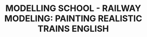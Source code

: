 ---
layout: product
title: "MODELLING SCHOOL - RAILWAY MODELING: PAINTING REALISTIC TRAINS ENGLISH"
price: "3100" 
desc: "Knjiga"
img_path: "/assets/img/A.MIG-6250.webp"
brand: "AMMO"
available: false
special_offer: false
new: false
soon: false
cat: "090000"
subcat: "090100"
subsubcat: "090101"
sifra: "A.MIG-6250"
popular: false
spec: false
---